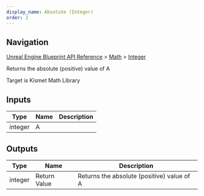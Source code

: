 ```yaml
---
display_name: Absolute (Integer)
order: 2
---
```

## Navigation

[Unreal Engine Blueprint API Reference](https://dev.epicgames.com/documentation/en-us/unreal-engine/BlueprintAPI) > [Math](https://dev.epicgames.com/documentation/en-us/unreal-engine/BlueprintAPI/Math) > [Integer](https://dev.epicgames.com/documentation/en-us/unreal-engine/BlueprintAPI/Math/Integer)

Returns the absolute (positive) value of A

Target is Kismet Math Library

## Inputs

| Type | Name | Description |
| --- | --- | --- |
| integer | A |  |

## Outputs

| Type | Name | Description |
| --- | --- | --- |
| integer | Return Value | Returns the absolute (positive) value of A |
